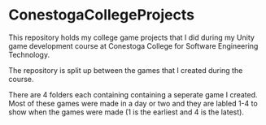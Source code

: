 # ConestogaCollegeProjects
This repository holds my college game projects that I did during my Unity game development course at Conestoga College for Software Engineering Technology. 

The repository is split up between the games that I created during the course.

There are 4 folders each containing containing a seperate game I created. Most of these games were made in a day or two 
and they are labled 1-4 to show when the games were made (1 is the earliest and 4 is the latest).
